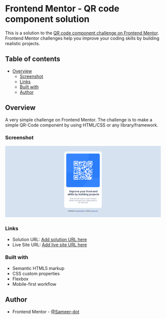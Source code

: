 # Frontend Mentor - QR code component solution

This is a solution to the [QR code component challenge on Frontend Mentor](https://www.frontendmentor.io/challenges/qr-code-component-iux_sIO_H). Frontend Mentor challenges help you improve your coding skills by building realistic projects. 

## Table of contents

- [Overview](#overview)
  - [Screenshot](#screenshot)
  - [Links](#links)
  - [Built with](#built-with)
  - [Author](#author)

## Overview
A very simple challenge on Frontend Mentor. The challenge is to make a simple QR-Code component by using HTML/CSS or any library/framework.

### Screenshot

![](./screenshot.jpg)


### Links

- Solution URL: [Add solution URL here](https://github.com/Sameer-dot/qr-code-component.git)
- Live Site URL: [Add live site URL here](https://your-live-site-url.com)

### Built with

- Semantic HTML5 markup
- CSS custom properties
- Flexbox
- Mobile-first workflow


## Author

- Frontend Mentor - [@Sameer-dot](https://www.frontendmentor.io/profile/Sameer-dot)

